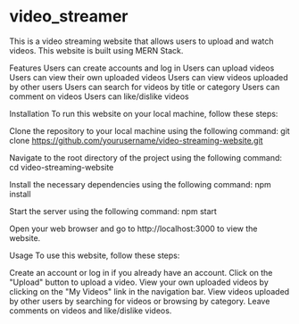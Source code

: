 # video_streamer
This is a video streaming website that allows users to upload and watch videos. This website is built using MERN Stack. 


Features
Users can create accounts and log in
Users can upload videos
Users can view their own uploaded videos
Users can view videos uploaded by other users
Users can search for videos by title or category
Users can comment on videos
Users can like/dislike videos

Installation
To run this website on your local machine, follow these steps:

Clone the repository to your local machine using the following command:
git clone https://github.com/yourusername/video-streaming-website.git


Navigate to the root directory of the project using the following command:
cd video-streaming-website

Install the necessary dependencies using the following command: 
npm install

Start the server using the following command: npm start

Open your web browser and go to http://localhost:3000 to view the website.

Usage
To use this website, follow these steps:

Create an account or log in if you already have an account.
Click on the "Upload" button to upload a video.
View your own uploaded videos by clicking on the "My Videos" link in the navigation bar.
View videos uploaded by other users by searching for videos or browsing by category.
Leave comments on videos and like/dislike videos.
